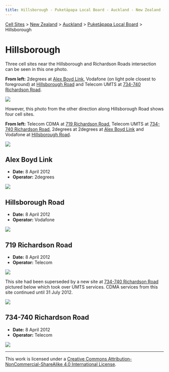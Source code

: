 ```yaml
---
title: Hillsborough - Puketāpapa Local Board - Auckland - New Zealand - Cell Sites
---
```


[Cell Sites](../../../) > [New Zealand](../../) > [Auckland](../) > [Puketāpapa Local Board](./) > Hillsborough

# Hillsborough

Three cell sites near the Hillsborough and Richardson Roads intersection can be seen in this one photo.

**From left:** 2degrees at [Alex Boyd Link](#alex-boyd-link), Vodafone (on light pole closest to foreground) at [Hillsborough Road](#hillsborough-road) and Telecom UMTS at [734-740 Richardson Road](#730-740-richardson-road).

![](https://f001.backblazeb2.com/file/CellSites/NZ/AUK/Puket%C4%81papa/20120408-133731.jpg)

However, this photo from the other direction along Hillsborough Road shows four cell sites.

**From left:** Telecom CDMA at [719 Richardson Road](#719-richardson-road), Telecom UMTS at [734-740 Richardson Road](#730-740-richardson-road), 2degrees at 2degrees at [Alex Boyd Link](#alex-boyd-link) and Vodafone at [Hillsborough Road](#hillsborough-road).

![](https://f001.backblazeb2.com/file/CellSites/NZ/AUK/Puket%C4%81papa/20120408-133108.jpg)

## Alex Boyd Link

* **Date:** 8 April 2012
* **Operator:** 2degrees

![](https://f001.backblazeb2.com/file/CellSites/NZ/AUK/Puket%C4%81papa/20120408-133014.jpg)

## Hillsborough Road

* **Date:** 8 April 2012
* **Operator:** Vodafone

![](https://f001.backblazeb2.com/file/CellSites/NZ/AUK/Puket%C4%81papa/20120408-133603.jpg)

## 719 Richardson Road

* **Date:** 8 April 2012
* **Operator:** Telecom

![](https://f001.backblazeb2.com/file/CellSites/NZ/AUK/Puket%C4%81papa/20120408-132928.jpg)

This site had been superseded by a new site at [734-740 Richardson Road](#730-740-richardson-road) pictured below which took over UMTS services. CDMA services from this site continued until 31 July 2012.

![](https://f001.backblazeb2.com/file/CellSites/NZ/AUK/Puket%C4%81papa/20120408-133001.jpg)

## 734-740 Richardson Road

* **Date:** 8 April 2012
* **Operator:** Telecom

![](https://f001.backblazeb2.com/file/CellSites/NZ/AUK/Puket%C4%81papa/20120408-134049.jpg)

---

This work is licensed under a [Creative Commons Attribution-NonCommercial-ShareAlike 4.0 International License](http://creativecommons.org/licenses/by-nc-sa/4.0/).
